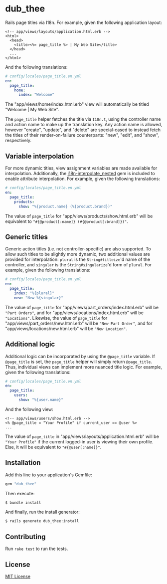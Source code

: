 # dub_thee

Rails page titles via I18n.  For example, given the following
application layout:

```erb
<!-- app/views/layouts/application.html.erb -->
<html>
  <head>
    <title><%= page_title %> | My Web Site</title>
  </head>
  ...
</html>
```

And the following translations:

```yaml
# config/locales/page_title.en.yml
en:
  page_title:
    home:
      index: "Welcome"
```

The "app/views/home/index.html.erb" view will automatically be titled
"Welcome | My Web Site".

The `page_title` helper fetches the title via `I18n.t`, using the
controller name and action name to make up the translation key.  Any
action name is allowed, however "create", "update", and "delete" are
special-cased to instead fetch the titles of their render-on-failure
counterparts: "new", "edit", and "show", respectively.


## Variable interpolation

For more dynamic titles, view assignment variables are made available
for interpolation.  Additionally, the [i18n-interpolate_nested] gem
is included to enable attribute interpolation.  For example, given the
following translations:

```yaml
# config/locales/page_title.en.yml
en:
  page_title:
    products:
      show: "%{product.name} (%{product.brand})"
```

The value of `page_title` for "app/views/products/show.html.erb" will be
equivalent to `"#{@product[:name]} (#{@product[:brand]})"`.

[i18n-interpolate_nested]: https://rubygems.org/gems/i18n-interpolate_nested


## Generic titles

Generic action titles (i.e. not controller-specific) are also supported.
To allow such titles to be slightly more dynamic, two additional values
are provided for interpolation: `plural` is the `String#titleize`'d name
of the controller, and `singular` is the `String#singularize`'d form of
`plural`.  For example, given the following translations:

```yaml
# config/locales/page_title.en.yml
en:
  page_title:
    index: "%{plural}"
    new: "New %{singular}"
```

The value of `page_title` for "app/views/part_orders/index.html.erb"
will be `"Part Orders"`, and for "app/views/locations/index.html.erb"
will be `"Locations"`.  Likewise, the value of `page_title` for
"app/views/part_orders/new.html.erb" will be `"New Part Order"`, and for
"app/views/locations/new.html.erb" will be `"New Location"`.


## Additional logic

Additional logic can be incorporated by using the `@page_title`
variable.  If `@page_title` is set, the `page_title` helper will simply
return `@page_title`.  Thus, individual views can implement more nuanced
title logic.  For example, given the following translations:

```yaml
# config/locales/page_title.en.yml
en:
  page_title:
    users:
      show: "%{user.name}"
```

And the following view:

```erb
<!-- app/views/users/show.html.erb -->
<% @page_title = "Your Profile" if current_user == @user %>
...
```

The value of `page_title` in "app/views/layouts/application.html.erb"
will be `"Your Profile"` if the current logged-in user is viewing their
own profile.  Else, it will be equivalent to `"#{@user[:name]}"`.


## Installation

Add this line to your application's Gemfile:

```ruby
gem "dub_thee"
```

Then execute:

```bash
$ bundle install
```

And finally, run the install generator:

```bash
$ rails generate dub_thee:install
```


## Contributing

Run `rake test` to run the tests.


## License

[MIT License](https://opensource.org/licenses/MIT)
